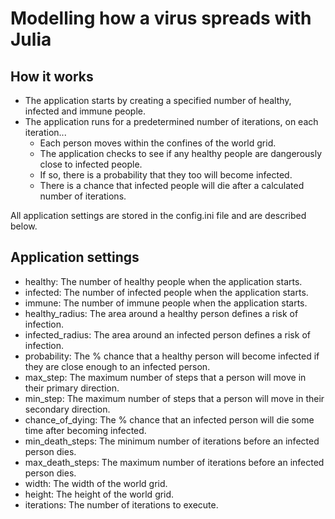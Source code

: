 # Modelling how a virus spreads with Julia

## How it works
 
- The application starts by creating a specified number of healthy, infected and immune people.
- The application runs for a predetermined number of iterations, on each iteration...
  - Each person moves within the confines of the world grid.
  - The application checks to see if any healthy people are dangerously close to infected people.
  - If so, there is a probability that they too will become infected. 
  - There is a chance that infected people will die after a calculated number of iterations. 

All application settings are stored in the config.ini file and are described below.

## Application settings
- healthy: The number of healthy people when the application starts.
- infected: The number of infected people when the application starts.
- immune: The number of immune people when the application starts.
- healthy_radius: The area around a healthy person defines a risk of infection.
- infected_radius: The area around an infected person defines a risk of infection.
- probability: The % chance that a healthy person will become infected if they are close enough to an infected person.
- max_step: The maximum number of steps that a person will move in their primary direction.
- min_step: The maximum number of steps that a person will move in their secondary direction.
- chance_of_dying: The % chance that an infected person will die some time after becoming infected.
- min_death_steps: The minimum number of iterations before an infected person dies.
- max_death_steps: The maximum number of iterations before an infected person dies.
- width: The width of the world grid.
- height: The height of the world grid.
- iterations: The number of iterations to execute.
